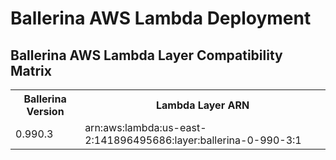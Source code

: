 # Ballerina AWS Lambda Deployment

## Ballerina AWS Lambda Layer Compatibility Matrix
<table>
<tr>
<th>Ballerina Version</th>
<th>Lambda Layer ARN</th>
</tr>
<tr>
<td>0.990.3</td>
<td>arn:aws:lambda:us-east-2:141896495686:layer:ballerina-0-990-3:1</td>
</tr>
</table>
	
